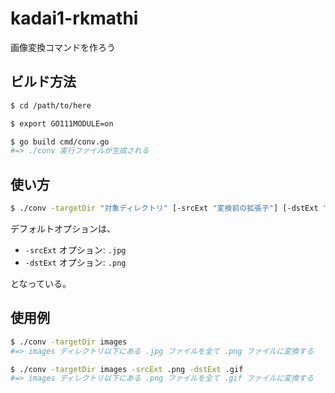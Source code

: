 # kadai1-rkmathi
画像変換コマンドを作ろう


## ビルド方法
```bash
$ cd /path/to/here

$ export GO111MODULE=on

$ go build cmd/conv.go
#=> ./conv 実行ファイルが生成される
```


## 使い方
```bash
$ ./conv -targetDir "対象ディレクトリ" [-srcExt "変換前の拡張子"] [-dstExt "変換後の拡張子"]
```

デフォルトオプションは、

- `-srcExt` オプション: `.jpg`
- `-dstExt` オプション: `.png`

となっている。


## 使用例
```bash
$ ./conv -targetDir images
#=> images ディレクトリ以下にある .jpg ファイルを全て .png ファイルに変換する

$ ./conv -targetDir images -srcExt .png -dstExt .gif
#=> images ディレクトリ以下にある .png ファイルを全て .gif ファイルに変換する
```
